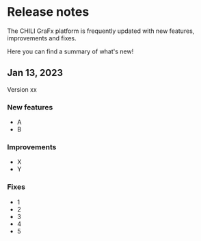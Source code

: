 # Release notes

The CHILI GraFx platform is frequently updated with new features, improvements and fixes.

Here you can find a summary of what's new!

## Jan 13, 2023

Version xx

### New features

- A
- B

### Improvements

- X
- Y

### Fixes

- 1
- 2
- 3
- 4
- 5

